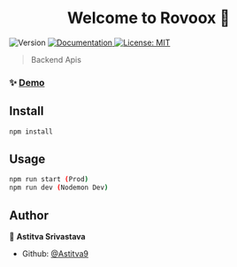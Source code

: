 <h1 align="center">Welcome to Rovoox 👋</h1>
<p>
  <img alt="Version" src="https://img.shields.io/badge/version-1.0.0-blue.svg?cacheSeconds=2592000" />
  <a href="https://documenter.getpostman.com/view/8620095/TVRedqiw" target="_blank">
    <img alt="Documentation" src="https://img.shields.io/badge/documentation-yes-brightgreen.svg" />
  </a>
  <a href="#" target="_blank">
    <img alt="License: MIT" src="https://img.shields.io/badge/License-MIT-yellow.svg" />
  </a>
</p>

> Backend Apis

### ✨ [Demo](http://15.206.176.34:5001/)

## Install

```sh
npm install
```

## Usage

```sh
npm run start (Prod)
npm run dev (Nodemon Dev)
```

## Author

👤 **Astitva Srivastava**

* Github: [@Astitva9](https://github.com/Astitva9)
